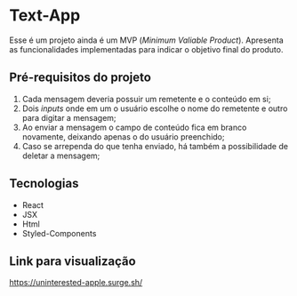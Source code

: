 # Text-App

Esse é um projeto ainda é um MVP (*Minimum Valiable Product*).
Apresenta as funcionalidades implementadas para indicar o objetivo final do produto.

## Pré-requisitos do projeto
1. Cada mensagem deveria possuir um remetente e o conteúdo em si;
2. Dois *inputs* onde em um o usuário escolhe o nome do remetente e outro para digitar a mensagem;
3. Ao enviar a mensagem o campo de conteúdo fica em branco novamente, deixando apenas o do usuário preenchido;
4. Caso se arrependa do que tenha enviado, há também a possibilidade de deletar a mensagem;

## Tecnologias 
- React
- JSX
- Html
- Styled-Components

## Link para visualização 

https://uninterested-apple.surge.sh/
